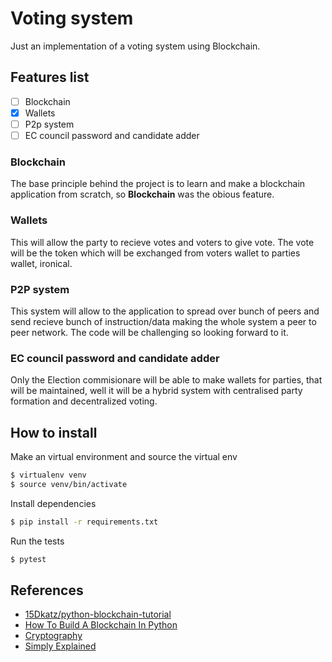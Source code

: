 # Voting system
Just an implementation of a voting system using Blockchain.

## Features list
 - [ ] Blockchain
 - [x] Wallets
 - [ ] P2p system
 - [ ] EC council password and candidate adder

### Blockchain
The base principle behind the project is to learn and make a blockchain application from scratch, so <b>Blockchain</b> was the obious feature.

### Wallets
This will allow the party to recieve votes and voters to give vote. The vote will be the token which will be exchanged from voters wallet to parties wallet, ironical.

### P2P system
This system will allow to the application to spread over bunch of peers and send recieve bunch of instruction/data making the whole system a peer to peer network. The code will be challenging so looking forward to it.

### EC council password and candidate adder
Only the Election commisionare will be able to make wallets for parties, that will be maintained, well it will be a hybrid system with centralised party formation and decentralized voting.

## How to install

Make an virtual environment and source the virtual env
```bash
$ virtualenv venv
$ source venv/bin/activate
```

Install dependencies
```bash
$ pip install -r requirements.txt
```

Run the tests
```bash
$ pytest
```

## References
 - [15Dkatz/python-blockchain-tutorial](https://github.com/15Dkatz/python-blockchain-tutorial)
 - [How To Build A Blockchain In Python ](https://www.activestate.com/blog/how-to-build-a-blockchain-in-python/)
 - [Cryptography](https://cryptography.io/en/latest/)
 - [Simply Explained](https://www.youtube.com/watch?v=GSTiKjnBaes&list=PLzvRQMJ9HDiSM_uLyxy5B6ml_BpmLFAHU)
